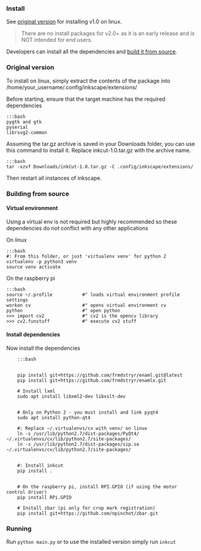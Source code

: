 ### Install

See [original version](#original-version) for installing v1.0 on linux.

> There are no install packages for v2.0+ as it is an early release and is NOT
intended for end users. 

Developers can install all the dependencies and [build it from source](#building-from-source).


### Original version

To install on linux, simply extract the contents of the package into /home/your_username/.config/inkscape/extensions/

Before starting, ensure that the target machine has the required dependencies

    :::bash
    pygtk and gtk
    pyserial
    librsvg2-common


Assuming the tar.gz archive is saved in your Downloads folder, you can use this command to install it. Replace inkcut-1.0.tar.gz with the archive name.

    :::bash
    tar -xzvf Downloads/inkCut-1.0.tar.gz -C .config/inkscape/extensions/

Then restart all instances of inkscape.


### Building from source



#### Virtual environment

Using a virtual env is not required but highly recommended 
so these dependencies do not conflict with any other applications

On linux


    :::bash
    #: From this folder, or just 'virtualenv venv' for python 2
    virtualenv -p python3 venv
    source venv activate



On the raspberry pi

    :::bash
    source ~/.profile           #" loads virtual environment profile settings
    workon cv                   #" opens virtual environment cv
    python                      #" open python
    >>> import cv2              #" cv2 is the opencv library
    >>> cv2.funstuff            #" execute cv2 stuff



#### Install dependencies

Now install the dependencies

        :::bash
        
        
        pip install git+https://github.com/frmdstryr/enaml.git@latest
        pip install git+https://github.com/frmdstryr/enamlx.git
        
        # Install lxml
        sudo apt install libxml2-dev libxslt-dev
        
        
        # Only on Python 2 - you must install and link pyqt4
        sudo apt install python-qt4
        
        #: Replace ~/.virtualenvs/cv with venv/ on linux
        ln -s /usr/lib/python2.7/dist-packages/PyQt4/ ~/.virtualenvs/cv/lib/python2.7/site-packages/
        ln -s /usr/lib/python2.7/dist-packages/sip.so ~/.virtualenvs/cv/lib/python2.7/site-packages/
        
        
        #: Install inkcut
        pip install .
        
        
        # On the raspberry pi, install RPI.GPIO (if using the motor control driver)
        pip install RPi.GPIO
        
        # Install zbar (pi only for crop mark registration)
        pip install git+https://github.com/npinchot/zbar.git




### Running

Run `python main.py` or to use the installed version simply run `inkcut`


